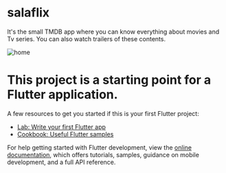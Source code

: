 # salaflix 

It's the small TMDB app where you can know everything about movies and Tv series. You can also watch trailers of these contents.

![home](https://user-images.githubusercontent.com/88548221/185944314-2939c546-f903-4c2d-8351-08660b9a732e.jpg)


# This project is a starting point for a Flutter application.

A few resources to get you started if this is your first Flutter project:

- [Lab: Write your first Flutter app](https://docs.flutter.dev/get-started/codelab)
- [Cookbook: Useful Flutter samples](https://docs.flutter.dev/cookbook)

For help getting started with Flutter development, view the
[online documentation](https://docs.flutter.dev/), which offers tutorials,
samples, guidance on mobile development, and a full API reference.
